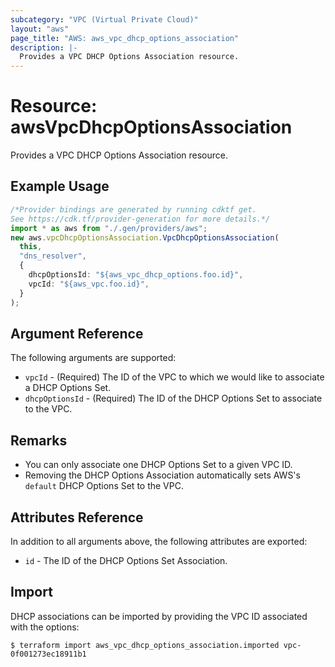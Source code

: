```yaml
---
subcategory: "VPC (Virtual Private Cloud)"
layout: "aws"
page_title: "AWS: aws_vpc_dhcp_options_association"
description: |-
  Provides a VPC DHCP Options Association resource.
---
```


# Resource: awsVpcDhcpOptionsAssociation

Provides a VPC DHCP Options Association resource.

## Example Usage

```typescript
/*Provider bindings are generated by running cdktf get.
See https://cdk.tf/provider-generation for more details.*/
import * as aws from "./.gen/providers/aws";
new aws.vpcDhcpOptionsAssociation.VpcDhcpOptionsAssociation(
  this,
  "dns_resolver",
  {
    dhcpOptionsId: "${aws_vpc_dhcp_options.foo.id}",
    vpcId: "${aws_vpc.foo.id}",
  }
);

```

## Argument Reference

The following arguments are supported:

* `vpcId` - (Required) The ID of the VPC to which we would like to associate a DHCP Options Set.
* `dhcpOptionsId` - (Required) The ID of the DHCP Options Set to associate to the VPC.

## Remarks

* You can only associate one DHCP Options Set to a given VPC ID.
* Removing the DHCP Options Association automatically sets AWS's `default` DHCP Options Set to the VPC.

## Attributes Reference

In addition to all arguments above, the following attributes are exported:

* `id` - The ID of the DHCP Options Set Association.

## Import

DHCP associations can be imported by providing the VPC ID associated with the options:

```console
$ terraform import aws_vpc_dhcp_options_association.imported vpc-0f001273ec18911b1
```
